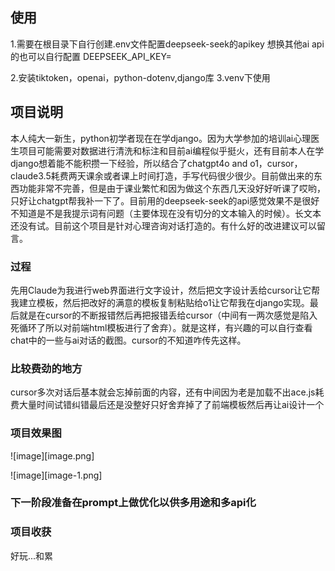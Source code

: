 
## 使用
1.需要在根目录下自行创建.env文件配置deepseek-seek的apikey
想换其他ai api的也可以自行配置
DEEPSEEK_API_KEY=

2.安装tiktoken，openai，python-dotenv,django库
3.venv下使用

## 项目说明
本人纯大一新生，python初学者现在在学django。因为大学参加的培训ai心理医生项目可能需要对数据进行清洗和标注和目前ai编程似乎挺火，还有目前本人在学django想着能不能积攒一下经验，所以结合了chatgpt4o and o1，cursor，claude3.5耗费两天课余或者课上时间打造，手写代码很少很少。目前做出来的东西功能非常不完善，但是由于课业繁忙和因为做这个东西几天没好好听课了哎哟，只好让chatgpt帮我补一下了。目前用的deepseek-seek的api感觉效果不是很好不知道是不是我提示词有问题（主要体现在没有切分的文本输入的时候）。长文本还没有试。目前这个项目是针对心理咨询对话打造的。有什么好的改进建议可以留言。


### 过程

先用Claude为我进行web界面进行文字设计，然后把文字设计丢给cursor让它帮我建立模板，然后把改好的满意的模板复制粘贴给o1让它帮我在django实现。最后就是在cursor的不断报错然后再把报错丢给cursor（中间有一两次感觉是陷入死循环了所以对前端html模板进行了舍弃）。就是这样，有兴趣的可以自行查看chat中的一些与ai对话的截图。cursor的不知道咋传先这样。



### 比较费劲的地方
cursor多次对话后基本就会忘掉前面的内容，还有中间因为老是加载不出ace.js耗费大量时间试错纠错最后还是没整好只好舍弃掉了了前端模板然后再让ai设计一个


### 项目效果图

![image][image.png]

![image][image-1.png]


### 下一阶段准备在prompt上做优化以供多用途和多api化

### 项目收获
好玩...和累




